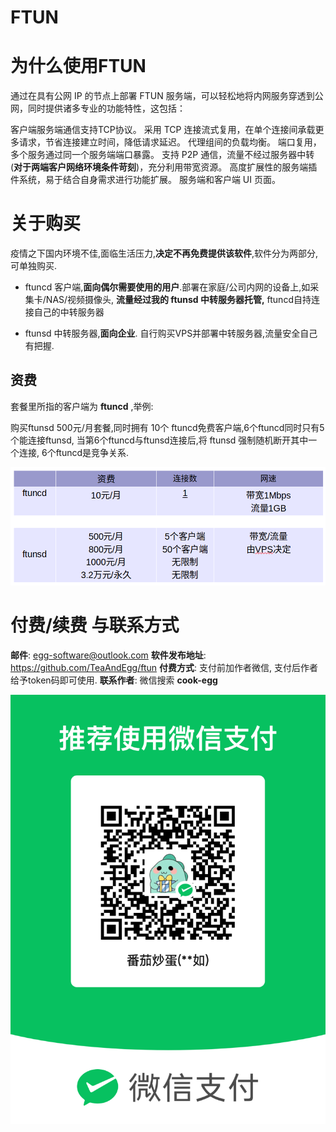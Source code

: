 FTUN
==============================

# 为什么使用FTUN

通过在具有公网 IP 的节点上部署 FTUN 服务端，可以轻松地将内网服务穿透到公网，同时提供诸多专业的功能特性，这包括：

客户端服务端通信支持TCP协议。
采用 TCP 连接流式复用，在单个连接间承载更多请求，节省连接建立时间，降低请求延迟。
代理组间的负载均衡。
端口复用，多个服务通过同一个服务端端口暴露。
支持 P2P 通信，流量不经过服务器中转(**对于两端客户网络环境条件苛刻**)，充分利用带宽资源。
高度扩展性的服务端插件系统，易于结合自身需求进行功能扩展。
服务端和客户端 UI 页面。

# 关于购买

疫情之下国内环境不佳,面临生活压力,**决定不再免费提供该软件**,软件分为两部分,可单独购买.

- ftuncd 客户端,**面向偶尔需要使用的用户**.部署在家庭/公司内网的设备上,如采集卡/NAS/视频摄像头,
  **流量经过我的 ftunsd 中转服务器托管,** ftuncd自持连接自己的中转服务器

- ftunsd 中转服务器,**面向企业**.
  自行购买VPS并部署中转服务器,流量安全自己有把握.
  

## 资费

套餐里所指的客户端为 **ftuncd** ,举例:

购买ftunsd 500元/月套餐,同时拥有 10个 ftuncd免费客户端,6个ftuncd同时只有5个能连接ftunsd,
当第6个ftuncd与ftunsd连接后,将 ftunsd 强制随机断开其中一个连接, 6个ftuncd是竞争关系.

![](images/price.png)




# 付费/续费 与联系方式

**邮件**: egg-software@outlook.com
**软件发布地址**: https://github.com/TeaAndEgg/ftun
**付费方式**: 支付前加作者微信, 支付后作者给予token码即可使用.
**联系作者**: 微信搜索 **cook-egg**

![](images/wx.png)

